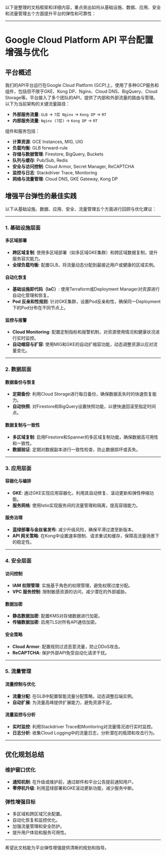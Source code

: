 以下是整理的文档框架和详细内容，重点突出如何从基础设施、数据、应用、安全和流量管理五个方面提升平台的弹性和可靠性：

---

# Google Cloud Platform API 平台配置增强与优化

## 平台概述

我们的API平台运行在Google Cloud Platform (GCP)上，使用了多种GCP服务和组件，包括但不限于GKE、Kong DP、Nginx、Cloud DNS、BigQuery、Cloud Storage等。平台接入了多个团队的API，提供了内部和外部流量的路由与管理。以下为当前架构的关键流量路径：

- **外部服务流量**: `GLB` → `7层 Nginx` → `Kong DP` → `RT`
- **内部服务流量**: `Nginx (7层)` → `Kong DP` → `RT`

组件和服务包括：
- **计算资源**: GCE Instances, MIG, UIG
- **负载均衡**: GLB forward-rule
- **存储与数据管理**: Firestore, BigQuery, Buckets
- **队列与缓存**: Pub/Sub, Redis
- **安全与访问控制**: Cloud Armor, Secret Manager, ReCAPTCHA
- **监控与日志**: Stackdriver Trace, Monitoring
- **网络与流量管理**: Cloud DNS, GKE Gateway, Kong DP

## 增强平台弹性的最佳实践

以下从基础设施、数据、应用、安全、流量管理五个方面进行回顾与优化建议：

---

### **1. 基础设施层面**

#### 多区域部署
- **跨区域复制**: 使用多区域部署（如多区域GKE集群）和跨区域数据复制，提升服务容灾能力。
- **全球负载均衡**: 配置GLB，将流量动态分配到最接近用户或健康的区域实例。

#### 自动化恢复
- **基础设施即代码（IaC）**: 使用Terraform或Deployment Manager对资源进行自动化管理和恢复。
- **Pod 反亲和性规则**: 针对GKE集群，设置Pod反亲和性，确保同一Deployment下的Pod分布在不同节点上。

#### 监控与报警
- **Cloud Monitoring**: 配置定制指标和报警机制，对资源使用情况和健康状况进行实时监控。
- **自动缩容与扩容**: 使用MIG和GKE的自动扩缩容功能，动态调整资源以应对流量变化。

---

### **2. 数据层面**

#### 数据备份与恢复
- **定期备份**: 利用Cloud Storage进行每日备份，确保数据丢失时的快速恢复能力。
- **自动快照**: 对Firestore和BigQuery设置快照功能，以便快速回滚至指定时间点。

#### 数据复制与一致性
- **多区域复制**: 启用Firestore和Spanner的多区域复制功能，确保数据高可用性和一致性。
- **数据验证**: 定期对数据副本进行一致性检查，防止数据损坏或丢失。

---

### **3. 应用层面**

#### 容器化与编排
- **GKE**: 通过GKE实现应用容器化，利用其自动修复、滚动更新和弹性伸缩功能。
- **服务网格**: 使用Istio实现服务间的流量管理和隔离，提高容错能力。

#### 服务治理
- **蓝绿部署与金丝雀发布**: 减少升级风险，确保平滑过渡至新版本。
- **API 网关策略**: 在Kong中设置速率限制、请求重试和缓存，保障高流量场景下的稳定性。

---

### **4. 安全层面**

#### 访问控制
- **IAM 权限管理**: 实施基于角色的权限管理，避免权限过度分配。
- **VPC 服务控制**: 限制敏感资源的访问，减少潜在的外部威胁。

#### 数据加密
- **静态数据加密**: 配置KMS对存储数据进行加密。
- **传输数据加密**: 启用TLS对所有API通信加密。

#### 安全策略
- **Cloud Armor**: 配置规则过滤恶意流量，防止DDoS攻击。
- **ReCAPTCHA**: 保护外部API免受自动化请求干扰。

---

### **5. 流量管理**

#### 流量控制与优化
- **流量分配**: 在GLB中配置智能流量分配策略，动态调整后端实例。
- **自动扩展**: 为流量高峰提供扩展能力，避免资源不足。

#### 流量监控与分析
- **实时监控**: 利用Stackdriver Trace和Monitoring对流量情况进行实时监控。
- **日志分析**: 收集Cloud Logging中的流量日志，分析潜在的瓶颈和攻击行为。

---

## 优化规划总结

### **维护窗口优化**
- **通知机制**: 在升级或维护前，通过邮件和平台公告提前通知用户。
- **零停机升级**: 利用蓝绿部署和GKE滚动更新功能，减少服务中断。

### **弹性增强目标**
- 多区域和跨区域冗余配置。
- 自动化恢复和监控优化。
- 加强流量管理和安全防护。
- 提升用户体验和服务可用性。

---

希望此文档能为平台弹性增强提供清晰的规划和指导。